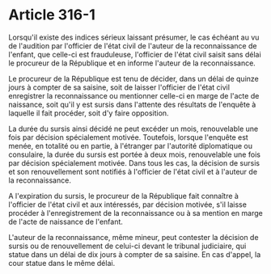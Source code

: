 # Article 316-1

Lorsqu'il existe des indices sérieux laissant présumer, le cas échéant au vu de l'audition par l'officier de l'état civil de l'auteur de la reconnaissance de l'enfant, que celle-ci est frauduleuse, l'officier de l'état civil saisit sans délai le procureur de la République et en informe l'auteur de la reconnaissance.

Le procureur de la République est tenu de décider, dans un délai de quinze jours à compter de sa saisine, soit de laisser l'officier de l'état civil enregistrer la reconnaissance ou mentionner celle-ci en marge de l'acte de naissance, soit qu'il y est sursis dans l'attente des résultats de l'enquête à laquelle il fait procéder, soit d'y faire opposition.

La durée du sursis ainsi décidé ne peut excéder un mois, renouvelable une fois par décision spécialement motivée. Toutefois, lorsque l'enquête est menée, en totalité ou en partie, à l'étranger par l'autorité diplomatique ou consulaire, la durée du sursis est portée à deux mois, renouvelable une fois par décision spécialement motivée. Dans tous les cas, la décision de sursis et son renouvellement sont notifiés à l'officier de l'état civil et à l'auteur de la reconnaissance.

A l'expiration du sursis, le procureur de la République fait connaître à l'officier de l'état civil et aux intéressés, par décision motivée, s'il laisse procéder à l'enregistrement de la reconnaissance ou à sa mention en marge de l'acte de naissance de l'enfant.

L'auteur de la reconnaissance, même mineur, peut contester la décision de sursis ou de renouvellement de celui-ci devant le tribunal judiciaire, qui statue dans un délai de dix jours à compter de sa saisine. En cas d'appel, la cour statue dans le même délai.
